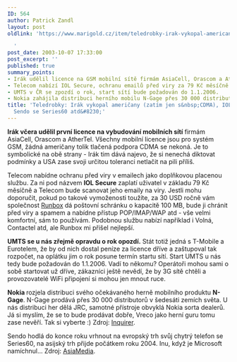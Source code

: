 ```yaml
---
ID: 564
author: Patrick Zandl
layout: post
oldlink: 'https://www.marigold.cz/item/teledrobky-irak-vykopal-americany-zatim-jen-s-cdma-iol-secure-n-gage-sendo-se-series60-atd

  '
post_date: 2003-10-07 17:33:00
post_excerpt: ''
published: true
summary_points:
- Irák udělil licence na GSM mobilní sítě firmám AsiaCell, Orascom a AtherTel.
- Telecom nabízí IOL Secure, ochranu emailů před viry za 79 Kč měsíčně.
- UMTS v ČR se zpozdí o rok, start sítí bude požadován do 1.1.2006.
- Nokia zahájila distribuci herního mobilu N-Gage přes 30 000 distributorů.
title: 'Teledrobky: Irák vykopal američany (zatím jen s&nbsp;CDMA), IOL Secure, N-Gage,
  Sendo se Series60 atd&#8230;'
---
```


<p>
<STRONG>Irák včera udělil první licence na vybudování mobilních sítí</STRONG> firmám AsiaCell, Orascom a AtherTel. Všechny mobilní licence jsou pro systém GSM, žádná američany tolik tlačená podpora CDMA se nekoná. Je to symbolické na obě strany - Irák tim dává najevo, že si nenechá diktovat podmínky a USA zase svoji určitou toleranci netlačit na pili příliš. </p>

<p>
Telecom nabídne ochranu před viry v emailech jako doplňkovou placenou službu. Za ni pod názvem <STRONG>IOL Secure</STRONG> zaplatí uživatel v základu 79 Kč měsíčně a Telecom bude scanovat jeho emaily na viry. Jestli mohu doporučit, pokud po takové vymoženosti toužíte, za 30 USD ročně vám společnost <A href="http://www.runbox.com/" target=_blank>Runbox</A> dá poštovní schránku o kapacitě 100 MB, bude ji chránit před viry a spamem a nabídne přístup POP/IMAP/WAP atd - vše velmi komfortní, sám to používám. Podobnou službu nabízí například i Volná, Contactel atd, ale Runbox mi přišel nejlepší.</p>

<p>
<STRONG>UMTS se u nás zřejmě opravdu o rok opozdí.</STRONG> Stát totiž jedná s T-Mobile a Eurotelem, že by od nich dostal peníze za licence dříve a zaštupoval tak rozpočet, na oplátku jim o rok posune termín startu sítí. Start UMTS u nás tedy bude požadován do 1.1.2006. Vadí to někomu? Operátoři mohou sami o sobě startovat už dříve, zákazníci ještě nevědí, že by 3G sítě chtěli a provozovatelé WiFi připojení si mohou jen mnout ruce.</p>

<p>
<STRONG>Nokia </STRONG>rozjela distribuci svého očekávaného herně mobilního produktu <STRONG>N-Gage</STRONG>. N-Gage prodává přes 30 000 distributorů v šedesáti zemích světa. U nás distribuci her dělá JRC, samotné přístroje obvyklá Nokia sorta dealerů. Já si myslím, že se to bude prodávat dobře, Vreco jako herní guru tomu zase nevěří. Tak si vyberte :) Zdroj: <A href="http://www.theinquirer.net/?article=11980" target=_blank>Inquirer</A>.</p>

<p>
Sendo hodlá do konce roku vrhnout na evropský trh svůj chytrý telefon se Series60, na asijský trh přijde počátkem roku 2004. Inu, když je Microsoft namíchnul...&#160;Zdroj: <A href="http://www.asiamedia.ucla.edu/Weekly2003/10.07.2003/HongKong.htm" target=_blank>AsiaMedia</A>.</p>
